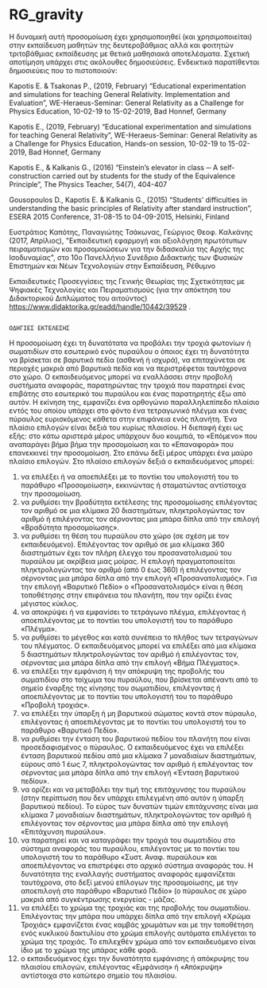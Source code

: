 # RG_gravity
 
Η δυναμική αυτή προσομοίωση έχει χρησιμοποιηθεί (και χρησιμοποιείται) στην εκπαίδευση μαθητών της δευτεροβάθμιας αλλά και φοιτητών τριτοβάθμιας εκπαίδευσης με θετικά μαθησιακά αποτελέσματα. Σχετική αποτίμηση υπάρχει στις ακόλουθες δημοσιεύσεις. Ενδεικτικά παρατίθενται δημοσιεύεις που το πιστοποιούν:

Kapotis E. & Tsakonas P., (2019, February) “Educational experimentation and simulations for teaching General Relativity. Implementation and Evaluation”, WE-Heraeus-Seminar: General Relativity as a Challenge for Physics Education, 10-02-19 to 15-02-2019, Bad Honnef, Germany

Kapotis E., (2019, February) “Educational experimentation and simulations for teaching General Relativity”, WE-Heraeus-Seminar: General Relativity as a Challenge for Physics Education, Hands-on session, 10-02-19 to 15-02-2019, Bad Honnef, Germany

Kapotis E., & Kalkanis G., (2016) “Einstein’s elevator in class ─ A self-construction carried out by students for the study of the Equivalence Principle”, The Physics Teacher, 54(7), 404-407

Gousopoulos D., Kapotis E. & Kalkanis G., (2015) “Students’ difficulties in understanding the basic principles of Relativity after standard instruction”, ESERA 2015 Conference, 31-08-15 to 04-09-2015, Helsinki, Finland

Ευστράτιος Καπότης, Παναγιώτης Τσάκωνας, Γεώργιος Θεοφ. Καλκάνης (2017, Απρίλιος), "Εκπαιδευτική εφαρμογή και αξιολόγηση πρωτότυπων πειραματισμών και προσομοιώσεων για την διδασκαλία της Αρχής της Ισοδυναμίας", στο 10ο Πανελλήνιο Συνέδριο Διδακτικής των Φυσικών Επιστημών και Νέων Τεχνολογιών στην Εκπαίδευση, Ρέθυμνο

Εκπαιδευτικές Προσεγγίσεις της Γενικής Θεωρίας της Σχετικότητας με Ψηφιακές Τεχνολογίες και Πειραματισμούς (για την απόκτηση του Διδακτορικού Διπλώματος του αιτούντος) 
https://www.didaktorika.gr/eadd/handle/10442/39529 .

                                                                      ΟΔΗΓΙΕΣ ΕΚΤΕΛΕΣΗΣ
 
Η προσομοίωση έχει τη δυνατότατα να προβάλει την τροχιά φωτονίων ή σωματιδίων στο εσωτερικό ενός πυραύλου ο όποιος έχει τη δυνατότητα να βρίσκεται σε βαρυτικά πεδία (ασθενή ή ισχυρά), να επιταχύνεται σε περιοχές μακριά από βαρυτικά πεδία και να περιστρέφεται ταυτόχρονα στο χώρο. Ο εκπαιδευόμενος μπορεί να εναλλάσσει στην προβολή συστήματα αναφοράς, παρατηρώντας την τροχιά που παρατηρεί ένας επιβάτης στο εσωτερικό του πυραύλου και ένας παρατηρητής έξω από αυτόν.
Η εκίνηση της, εμφανίζει ένα ορθογώνιο παραλληλεπίπεδο πλαίσιο εντός του οποίου υπάρχει στο φόντο ένα τετραγωνικό πλέγμα και ένας πύραυλος ευρισκόμενος κάθετα στην επιφάνεια ενός πλανήτη. Ένα πλαίσιο επιλογών είναι δεξιά του κυρίως πλαισίου.
Η διεπαφή έχει ως εξής: στο κάτω αριστερά μέρος υπάρχουν δυο κουμπιά, το «Επόμενο» που αναπαράγει βήμα βήμα την προσομοίωση και το «Επαναφορά» που επανεκκινεί την προσομοίωση. Στο επάνω δεξί μέρος υπάρχει ένα μαύρο πλαίσιο επιλογών. Στο πλαίσιο επιλογών δεξιά ο εκπαιδευόμενος μπορεί:
1) να επιλέξει ή να αποεπιλέξει με το ποντίκι του υπολογιστή του το παράθυρο «Προσομοίωση», εκκινώντας ή σταματώντας αντίστοιχα την προσομοίωση.
2) να ρυθμίσει την βραδύτητα εκτέλεσης της προσομοίωσης επιλέγοντας τον αριθμό σε μια κλίμακα 20 διαστημάτων, πληκτρολογώντας τον αριθμό ή επιλέγοντας τον σέρνοντας μια μπάρα δίπλα από την επιλογή «Βραδύτητα προσομοίωσης».
3) να ρυθμίσει τη θέση του πυραύλου  στο χώρο (σε σχέση με τον εκπαιδευόμενο). Επιλέγοντας τον αριθμό σε μια κλίμακα 360 διαστημάτων έχει τον πλήρη έλεγχο του προσανατολισμού του πυραύλου με ακρίβεια μιας μοίρας. Η επιλογή πραγματοποιείται πληκτρολογώντας τον αριθμό (από 0 έως 360) ή επιλέγοντας τον σέρνοντας μια μπάρα δίπλα από την επιλογή «Προσανατολισμός». Για την επιλογή «Βαρυτικό Πεδίο» ο «Προσανατολισμός» είναι η θέση τοποθέτησης στην επιφάνεια του πλανήτη, που την ορίζει ένας μέγιστος κύκλος.
4) να αποκρύψει ή να εμφανίσει το τετράγωνο πλέγμα, επιλέγοντας ή αποεπιλέγοντας με το ποντίκι του υπολογιστή του το παράθυρο «Πλέγμα».
5) να ρυθμίσει το μέγεθος και κατά συνέπεια το πλήθος των τετραγώνων του πλέγματος. Ο εκπαιδευόμενος μπορεί να επιλέξει από μια κλίμακα 5 διαστημάτων πληκτρολογώντας τον αριθμό ή επιλέγοντας τον, σέρνοντας μια μπάρα δίπλα από την επιλογή «Βήμα Πλέγματος».
6) να επιλέξει την εμφάνιση ή την απόκρυψη της προβολής του σωματιδίου στο τοίχωμα του πυραύλου, που βρίσκεται απέναντι από το σημείο έναρξης της κίνησης  του σωματιδίου, επιλέγοντας ή αποεπιλέγοντας με το ποντίκι του υπολογιστή του το παράθυρο «Προβολή τροχιάς».
7) να επιλέξει την ύπαρξη ή μη βαρυτικού σώματος κοντά στον πύραυλο, επιλέγοντας ή αποεπιλέγοντας με το ποντίκι του υπολογιστή του το παράθυρο «Βαρυτικό Πεδίο». 
8) να ρυθμίσει την ένταση του βαρυτικού πεδίου του πλανήτη που είναι προσεδαφισμένος ο πύραυλος. Ο εκπαιδευόμενος έχει να επιλέξει ένταση βαρυτικού πεδίου από μια κλίμακα 7 μοναδιαίων διαστημάτων, εύρους από 1 έως 7, πληκτρολογώντας τον αριθμό ή επιλέγοντας τον σέρνοντας μια μπάρα δίπλα από την επιλογή «Ένταση βαρυτικού πεδίου».
9) να ορίζει και να μεταβάλει την τιμή της επιτάχυνσης του πυραύλου (στην περίπτωση που δεν υπάρχει επιλεγμένη από αυτόν η ύπαρξη βαρυτικού πεδίου). Το εύρος των δυνατών τιμών επιτάχυνσης είναι μια κλίμακα 7 μοναδιαίων διαστημάτων, πληκτρολογώντας τον αριθμό ή επιλέγοντας τον σέρνοντας μια μπάρα δίπλα από την επιλογή «Επιτάχυνση πυραύλου».
10) να παρατηρεί και να καταγράφει την τροχιά του σωματιδίου στο σύστημα αναφοράς του πυραύλου, επιλέγοντας με το ποντίκι του υπολογιστή του το παράθυρο «Συστ. Αναφ. πυραύλου» και αποεπιλέγοντας να επιστρέφει στο αρχικό σύστημα αναφοράς του. Η δυνατότητα της εναλλαγής συστήματος αναφοράς εμφανίζεται ταυτόχρονα, στο δεξί μενού επίλογων της προσομοίωσης, με την αποεπιλογή στο παράθυρο «Βαρυτικό Πεδίο» (ο πύραυλος σε χώρο μακριά από συγκέντρωσης ενεργείας - μάζας.
11) να επιλέξει το χρώμα της τροχιάς και της προβολής του σωματιδίου. Επιλέγοντας την μπάρα που υπάρχει δίπλα από την επιλογή «Χρώμα Τροχιάς» εμφανίζεται ένας καμβάς χρωμάτων και με την τοποθέτηση ενός κυκλικού δακτυλίου στο χρώμα επιλογής αυτόματα επιλέγεται το χρώμα της τροχιάς. Το επιλεχθέν χρώμα από τον εκπαιδευόμενο είναι ίδιο με το χρώμα της μπάρας κάθε φορά.
12) ο εκπαιδευόμενος έχει την δυνατότητα εμφάνισης ή απόκρυψης του πλαισίου επιλογών, επιλέγοντας «Εμφάνιση» ή «Απόκρυψη» αντίστοιχα στο κατώτερο σημείο του πλαισίου.
